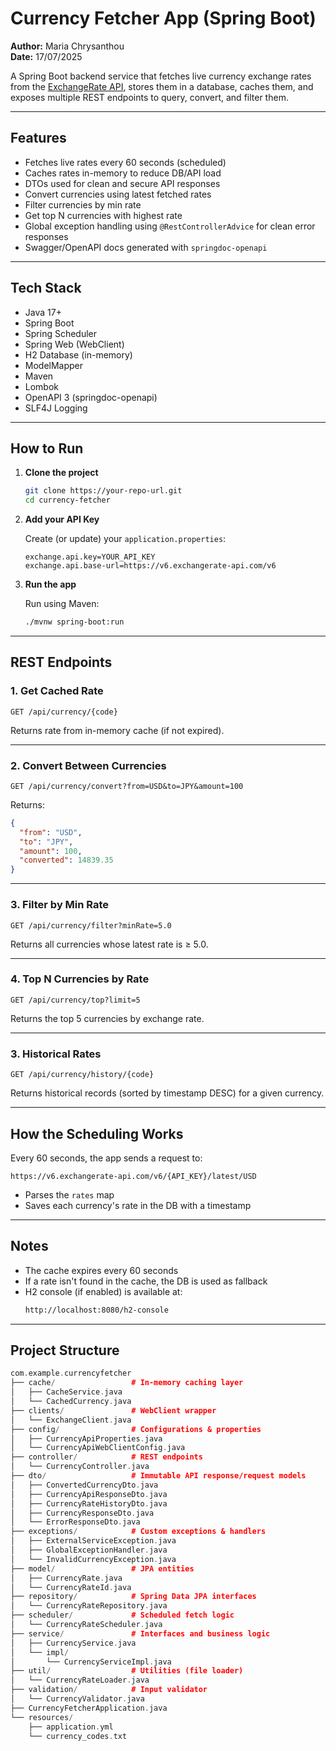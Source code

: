 # Currency Fetcher App (Spring Boot)

**Author:** Maria Chrysanthou  
**Date:** 17/07/2025

A Spring Boot backend service that fetches live currency exchange rates from the [ExchangeRate API](https://www.exchangerate-api.com), stores them in a database, caches them, and exposes multiple REST endpoints to query, convert, and filter them.

---

## Features

- Fetches live rates every 60 seconds (scheduled)
- Caches rates in-memory to reduce DB/API load
- DTOs used for clean and secure API responses
- Convert currencies using latest fetched rates
- Filter currencies by min rate
- Get top N currencies with highest rate
- Global exception handling using `@RestControllerAdvice` for clean error responses
- Swagger/OpenAPI docs generated with `springdoc-openapi`

---

## Tech Stack

- Java 17+
- Spring Boot
- Spring Scheduler
- Spring Web (WebClient)
- H2 Database (in-memory)
- ModelMapper
- Maven
- Lombok
- OpenAPI 3 (springdoc-openapi)
- SLF4J Logging

---

## How to Run

1. **Clone the project**
   ```bash
   git clone https://your-repo-url.git
   cd currency-fetcher
   ```

2. **Add your API Key**

   Create (or update) your `application.properties`:
   ```properties
   exchange.api.key=YOUR_API_KEY
   exchange.api.base-url=https://v6.exchangerate-api.com/v6

   ```

3. **Run the app**

   Run using Maven:
   ```bash
   ./mvnw spring-boot:run
   ```

---

## REST Endpoints

### 1. Get Cached Rate
```http
GET /api/currency/{code}
```
Returns rate from in-memory cache (if not expired).

---

### 2. Convert Between Currencies
```http
GET /api/currency/convert?from=USD&to=JPY&amount=100
```
Returns:
```json
{
  "from": "USD",
  "to": "JPY",
  "amount": 100,
  "converted": 14839.35
}
```

---

### 3. Filter by Min Rate
```http
GET /api/currency/filter?minRate=5.0
```
Returns all currencies whose latest rate is ≥ 5.0.

---

### 4. Top N Currencies by Rate
```http
GET /api/currency/top?limit=5
```
Returns the top 5 currencies by exchange rate.

---

### 3. Historical Rates 
```http
GET /api/currency/history/{code}
```
Returns historical records (sorted by timestamp DESC) for a given currency.

---

## How the Scheduling Works

Every 60 seconds, the app sends a request to:

```http
https://v6.exchangerate-api.com/v6/{API_KEY}/latest/USD
```

- Parses the `rates` map
- Saves each currency's rate in the DB with a timestamp

---

## Notes

- The cache expires every 60 seconds
- If a rate isn't found in the cache, the DB is used as fallback
- H2 console (if enabled) is available at:
  ```bash
  http://localhost:8080/h2-console
  ```

---

## Project Structure

```cpp
com.example.currencyfetcher
├── cache/                 # In-memory caching layer
│   ├── CacheService.java
│   └── CachedCurrency.java
├── clients/               # WebClient wrapper
│   └── ExchangeClient.java
├── config/                # Configurations & properties
│   ├── CurrencyApiProperties.java
│   └── CurrencyApiWebClientConfig.java
├── controller/            # REST endpoints
│   └── CurrencyController.java
├── dto/                   # Immutable API response/request models
│   ├── ConvertedCurrencyDto.java
│   ├── CurrencyApiResponseDto.java
│   ├── CurrencyRateHistoryDto.java
│   ├── CurrencyResponseDto.java
│   └── ErrorResponseDto.java
├── exceptions/            # Custom exceptions & handlers
│   ├── ExternalServiceException.java
│   ├── GlobalExceptionHandler.java
│   └── InvalidCurrencyException.java
├── model/                 # JPA entities
│   ├── CurrencyRate.java
│   └── CurrencyRateId.java
├── repository/            # Spring Data JPA interfaces
│   └── CurrencyRateRepository.java
├── scheduler/             # Scheduled fetch logic
│   └── CurrencyRateScheduler.java
├── service/               # Interfaces and business logic
│   ├── CurrencyService.java
│   └── impl/
│       └── CurrencyServiceImpl.java
├── util/                  # Utilities (file loader)
│   └── CurrencyRateLoader.java
├── validation/            # Input validator
│   └── CurrencyValidator.java
├── CurrencyFetcherApplication.java
└── resources/
    ├── application.yml
    └── currency_codes.txt


